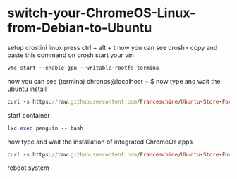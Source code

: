 # switch-your-ChromeOS-Linux-from-Debian-to-Ubuntu
setup crostini linux 
press ctrl + alt + t
now you can see 
crosh> copy 
and paste this command on crosh
start your vm
```ruby
vmc start --enable-gpu --writable-rootfs termina
```
now you can see
(termina) chronos@localhost ~ $ 
now type and wait the ubuntu install
```ruby
curl -s https://raw.githubusercontent.com/Franceschine/Ubuntu-Store-For-ChromeOs/main/1.sh | bash -s
```
start container
```ruby
lxc exec penguin -- bash
```
now type and wait the installation of integrated ChromeOs apps
```ruby
curl -s https://raw.githubusercontent.com/Franceschine/Ubuntu-Store-For-ChromeOs/main/2.sh | bash -s
```
reboot system 
